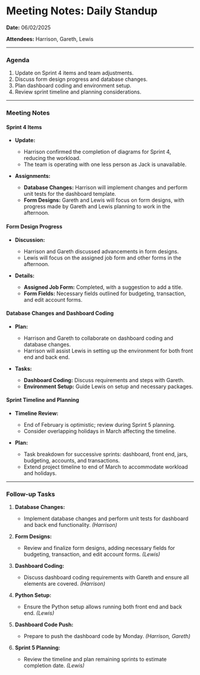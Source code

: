 # Meeting Notes: Daily Standup

**Date:** 06/02/2025

**Attendees:** Harrison, Gareth, Lewis

---

### Agenda

1. Update on Sprint 4 items and team adjustments.
2. Discuss form design progress and database changes.
3. Plan dashboard coding and environment setup.
4. Review sprint timeline and planning considerations.

---

### Meeting Notes

#### Sprint 4 Items

- **Update:**
  - Harrison confirmed the completion of diagrams for Sprint 4, reducing the workload.
  - The team is operating with one less person as Jack is unavailable.

- **Assignments:**
  - **Database Changes:** Harrison will implement changes and perform unit tests for the dashboard template.
  - **Form Designs:** Gareth and Lewis will focus on form designs, with progress made by Gareth and Lewis planning to work in the afternoon.

#### Form Design Progress

- **Discussion:**
  - Harrison and Gareth discussed advancements in form designs.
  - Lewis will focus on the assigned job form and other forms in the afternoon.

- **Details:**
  - **Assigned Job Form:** Completed, with a suggestion to add a title.
  - **Form Fields:** Necessary fields outlined for budgeting, transaction, and edit account forms.

#### Database Changes and Dashboard Coding

- **Plan:**
  - Harrison and Gareth to collaborate on dashboard coding and database changes.
  - Harrison will assist Lewis in setting up the environment for both front end and back end.

- **Tasks:**
  - **Dashboard Coding:** Discuss requirements and steps with Gareth.
  - **Environment Setup:** Guide Lewis on setup and necessary packages.

#### Sprint Timeline and Planning

- **Timeline Review:**
  - End of February is optimistic; review during Sprint 5 planning.
  - Consider overlapping holidays in March affecting the timeline.

- **Plan:**
  - Task breakdown for successive sprints: dashboard, front end, jars, budgeting, accounts, and transactions.
  - Extend project timeline to end of March to accommodate workload and holidays.

---

### Follow-up Tasks

1. **Database Changes:**
   - Implement database changes and perform unit tests for dashboard and back end functionality. *(Harrison)*

2. **Form Designs:**
   - Review and finalize form designs, adding necessary fields for budgeting, transaction, and edit account forms. *(Lewis)*

3. **Dashboard Coding:**
   - Discuss dashboard coding requirements with Gareth and ensure all elements are covered. *(Harrison)*

4. **Python Setup:**
   - Ensure the Python setup allows running both front end and back end. *(Lewis)*

5. **Dashboard Code Push:**
   - Prepare to push the dashboard code by Monday. *(Harrison, Gareth)*

6. **Sprint 5 Planning:**
   - Review the timeline and plan remaining sprints to estimate completion date. *(Lewis)*
